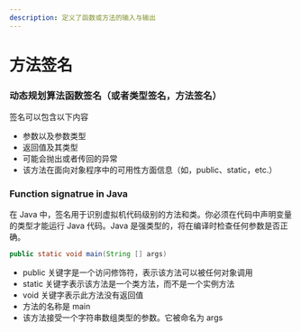 ```yaml
---
description: 定义了函数或方法的输入与输出
---
```


# 方法签名

### 动态规划算法函数签名（或者类型签名，方法签名）

签名可以包含以下内容

* 参数以及参数类型
* 返回值及其类型
* 可能会抛出或者传回的异常
* 该方法在面向对象程序中的可用性方面信息（如，public、static，etc.）

### Function signatrue in Java

在 Java 中，签名用于识别虚拟机代码级别的方法和类。你必须在代码中声明变量的类型才能运行 Java 代码。Java 是强类型的，将在编译时检查任何参数是否正确。

```java
public static void main(String [] args)
```

* public 关键字是一个访问修饰符，表示该方法可以被任何对象调用
* static 关键字表示该方法是一个类方法，而不是一个实例方法
* void 关键字表示此方法没有返回值
* 方法的名称是 main
* 该方法接受一个字符串数组类型的参数。它被命名为 args

